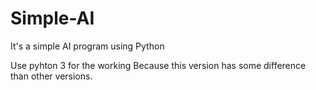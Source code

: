 # Simple-AI
It's a simple AI program using Python

Use pyhton 3 for the working
Because this version has some difference than other versions.
